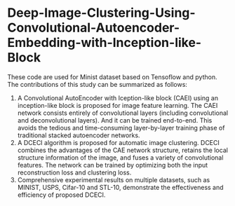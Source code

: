 # Deep-Image-Clustering-Using-Convolutional-Autoencoder-Embedding-with-Inception-like-Block
These code are used for Minist dataset based on Tensoflow and python. The contributions of this study can be summarized as follows:
1) A Convolutional AutoEncoder with Iception-like block (CAEI) using an inception-like block is proposed for image feature learning. The CAEI network consists entirely of convolutional layers (including convolutional and deconvolutional layers). And it can be trained end-to-end. This avoids the tedious and time-consuming layer-by-layer training phase of traditional stacked autoencoder networks.
2) A DCECI algorithm is proposed for automatic image clustering. DCECI combines the advantages of the CAE network structure, retains the local structure information of the image, and fuses a variety of convolutional features. The network can be trained by optimizing both the input reconstruction loss and clustering loss.
3) Comprehensive experimental results on multiple datasets, such as MINIST, USPS, Cifar-10 and STL-10, demonstrate the effectiveness and efficiency of proposed DCECI.
